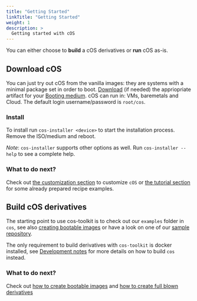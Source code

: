 ```yaml
---
title: "Getting Started"
linkTitle: "Getting Started"
weight: 1
description: >
  Getting started with cOS
---
```


You can either choose to **build** a cOS derivatives or **run** cOS as-is.

## Download cOS

You can just try out cOS from the vanilla images: they are systems with a minimal package set in order to boot. [Download](../getting-started/download) (if needed) the appriopriate artifact for your [Booting medium](../getting-started/booting). cOS can run in: VMs, baremetals and Cloud. The default login username/password is `root/cos`.

### Install

To install run `cos-installer <device>` to start the installation process. Remove the ISO/medium and reboot.

_Note_: `cos-installer` supports other options as well. Run `cos-installer --help` to see a complete help.

### What to do next?

Check out [the customization section](../customizing) to customize `cOS` or [the tutorial section](../tutorials) for some already prepared recipe examples.

## Build cOS derivatives

The starting point to use cos-toolkit is to check out our `examples` folder in `cos`, see also [creating bootable images](../creating-derivatives/creating_bootable_images) or have a look on one of our [sample repository](https://github.com/rancher-sandbox/cos-toolkit-sample-repo).

The only requirement to build derivatives with `cos-toolkit` is docker installed, see [Development notes](../development) for more details on how to build `cos` instead.

### What to do next?

Check out [how to create bootable images](../creating-derivatives/creating_bootable_images) and [how to create full blown derivatives](../examples/creating_derivatives)
